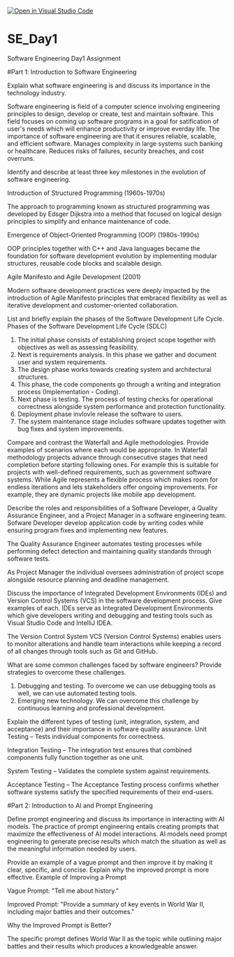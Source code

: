 [![Open in Visual Studio Code](https://classroom.github.com/assets/open-in-vscode-2e0aaae1b6195c2367325f4f02e2d04e9abb55f0b24a779b69b11b9e10269abc.svg)](https://classroom.github.com/online_ide?assignment_repo_id=18345428&assignment_repo_type=AssignmentRepo)
# SE_Day1
Software Engineering Day1 Assignment

#Part 1: Introduction to Software Engineering

Explain what software engineering is and discuss its importance in the technology industry. 

Software engineering is field of a computer science involving engineering principles to design, develop or create, test and maintain software. This field focuses on coming up software programs in a goal for satification of user's needs which will enhance productivity or improve everday life. The importance of software engineering are that it ensures reliable, scalable, and efficient software. Manages complexity in large systems such banking or healthcare. Reduces risks of failures, security breaches, and cost overruns.


Identify and describe at least three key milestones in the evolution of software engineering.

Introduction of Structured Programming (1960s-1970s)

The approach to programming known as structured programming was developed by Edsger Dijkstra into a method that focused on logical design principles to simplify and enhance maintenance of code.

Emergence of Object-Oriented Programming (OOP) (1980s-1990s)

OOP principles together with C++ and Java languages became the foundation for software development evolution by implementing modular structures, reusable code blocks and scalable design.

Agile Manifesto and Agile Development (2001)

Modern software development practices were deeply impacted by the introduction of Agile Manifesto principles that embraced flexibility as well as iterative development and customer-oriented collaboration.


List and briefly explain the phases of the Software Development Life Cycle.
Phases of the Software Development Life Cycle (SDLC)

1. The initial phase consists of establishing project scope together with objectives as well as assessing feasibility.
2. Next is requirements analysis. In this phase we gather and document user and system requirements.
3. The design phase works towards creating system and architectural structures.
4. This phase, the code components go through a writing and integration process (Implementation - Coding).
5. Next phase is testing. The process of testing checks for operational correctness alongside system performance and protection functionality.
6. Deployment phase invlovle release the software to users.
7. The system maintenance stage includes software updates together with bug fixes and system improvements.


Compare and contrast the Waterfall and Agile methodologies. Provide examples of scenarios where each would be appropriate.
In Waterfall methodology projects advance through consecutive stages that need completion before starting following ones. For example this is suitable for projects with well-defined requirements, such as government software systems.
While Agile represents a flexible process which makes room for endless iterations and lets stakeholders offer ongoing improvements. For example, they are dynamic projects like mobile app development.


Describe the roles and responsibilities of a Software Developer, a Quality Assurance Engineer, and a Project Manager in a software engineering team.
Sofware Developer develop application code by writing codes while ensuring program fixes and implementing new features.

The Quality Assurance Engineer automates testing processes while performing defect detection and maintaining quality standards through software tests.

As Project Manager the individual oversees administration of project scope alongside resource planning and deadline management.



Discuss the importance of Integrated Development Environments (IDEs) and Version Control Systems (VCS) in the software development process. Give examples of each.
IDEs serve as Integrated Development Environments which give developers writing and debugging and testing tools such as Visual Studio Code and IntelliJ IDEA.

The Version Control System VCS (Version Control Systems) enables users to monitor alterations and handle team interactions while keeping a record of all changes through tools such as Git and GitHub.



What are some common challenges faced by software engineers? Provide strategies to overcome these challenges.
1. Debugging and testing. To overcome we can use debugging tools as well, we can use automated testing tools.
2. Emerging new technology. We can overcome this challenge by continuous learning and professional development. 


Explain the different types of testing (unit, integration, system, and acceptance) and their importance in software quality assurance.
Unit Testing – Tests individual components for correctness.

Integration Testing – The integration test ensures that combined components fully function together as one unit.

System Testing – Validates the complete system against requirements.

Acceptance Testing – The Acceptance Testing process confirms whether software systems satisfy the specified requirements of their end-users.

#Part 2: Introduction to AI and Prompt Engineering


Define prompt engineering and discuss its importance in interacting with AI models.
The practice of prompt engineering entails creating prompts that maximize the effectiveness of AI model interactions. AI models need prompt engineering to generate precise results which match the situation as well as the meaningful information needed by users.

Provide an example of a vague prompt and then improve it by making it clear, specific, and concise. Explain why the improved prompt is more effective.
Example of Improving a Prompt

Vague Prompt: "Tell me about history."

Improved Prompt: "Provide a summary of key events in World War II, including major battles and their outcomes."

Why the Improved Prompt is Better?

The specific prompt defines World War II as the topic while outlining major battles and their results which produces a knowledgeable answer.
